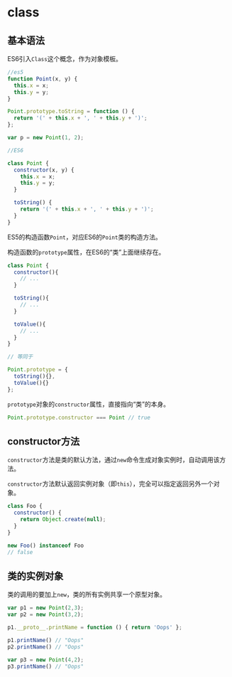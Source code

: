 # class

## 基本语法

ES6引入`Class`这个概念，作为对象模板。

```js
//es5
function Point(x, y) {
  this.x = x;
  this.y = y;
}

Point.prototype.toString = function () {
  return '(' + this.x + ', ' + this.y + ')';
};

var p = new Point(1, 2);

//ES6

class Point {
  constructor(x, y) {
    this.x = x;
    this.y = y;
  }

  toString() {
    return '(' + this.x + ', ' + this.y + ')';
  }
}
```
ES5的构造函数`Point`，对应ES6的`Point`类的构造方法。

构造函数的`prototype`属性，在ES6的“类”上面继续存在。

```js
class Point {
  constructor(){
    // ...
  }

  toString(){
    // ...
  }

  toValue(){
    // ...
  }
}

// 等同于

Point.prototype = {
  toString(){},
  toValue(){}
};
```

`prototype`对象的`constructor`属性，直接指向“类”的本身。

```js
Point.prototype.constructor === Point // true
```

## constructor方法

`constructor`方法是类的默认方法，通过`new`命令生成对象实例时，自动调用该方法。

`constructor`方法默认返回实例对象（即`this`），完全可以指定返回另外一个对象。

```js
class Foo {
  constructor() {
    return Object.create(null);
  }
}

new Foo() instanceof Foo
// false
```

## 类的实例对象

类的调用的要加上`new`，类的所有实例共享一个原型对象。

```js
var p1 = new Point(2,3);
var p2 = new Point(3,2);

p1.__proto__.printName = function () { return 'Oops' };

p1.printName() // "Oops"
p2.printName() // "Oops"

var p3 = new Point(4,2);
p3.printName() // "Oops"
```
